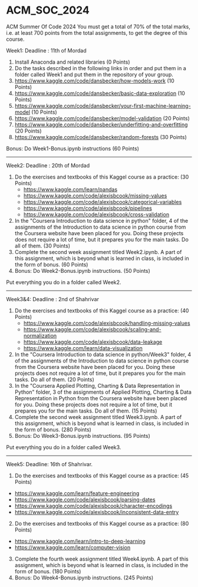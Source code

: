 # ACM_SOC_2024
ACM Summer Of Code 2024
You must get a total of 70% of the total marks, i.e. at least 700 points from the total assignments, to get the degree of this course.

Week1: 
Deadline : 11th of Mordad
1. Install Anaconda and related libraries (0 Points)
2. Do the tasks described in the following links in order and put them in a folder called Week1 and put them in the repository of your group.
  1. https://www.kaggle.com/code/dansbecker/how-models-work (10 Points)
  2. https://www.kaggle.com/code/dansbecker/basic-data-exploration (10 Points)
  3. https://www.kaggle.com/code/dansbecker/your-first-machine-learning-model (10 Points)
  4. https://www.kaggle.com/code/dansbecker/model-validation (20 Points)
  5. https://www.kaggle.com/code/dansbecker/underfitting-and-overfitting (20 Points)
  6. https://www.kaggle.com/code/dansbecker/random-forests (30 Points)

Bonus: Do Week1-Bonus.ipynb instructions (60 Points)

-------------------------------------------------------------------------------------------------------------------------------------------
Week2: 
Deadline : 20th of Mordad
1. Do the exercises and textbooks of this Kaggel course as a practice: (30 Points)
    * https://www.kaggle.com/learn/pandas
    * https://www.kaggle.com/code/alexisbcook/missing-values
    * https://www.kaggle.com/code/alexisbcook/categorical-variables
    * https://www.kaggle.com/code/alexisbcook/pipelines
    * https://www.kaggle.com/code/alexisbcook/cross-validation
2. In the "Coursera Introduction to data science in python" folder, 4 of the assignments of the Introduction to data science in python course from the Coursera website have been placed for you. Doing these projects does not require a lot of time, but it prepares you for the main tasks. Do all of them. (30 Points)
3. Complete the second week assignment titled Week2.ipynb. A part of this assignment, which is beyond what is learned in class, is included in the form of bonus. (60 Points)
4. Bonus: Do Week2-Bonus.ipynb instructions. (50 Points)

Put everything you do in a folder called Week2.

-------------------------------------------------------------------------------------------------------------------------------------------
Week3&4:
Deadline : 2nd of Shahrivar
1. Do the exercises and textbooks of this Kaggel course as a practice: (40 Points)
   * https://www.kaggle.com/code/alexisbcook/handling-missing-values
   * https://www.kaggle.com/code/alexisbcook/scaling-and-normalization
   * https://www.kaggle.com/code/alexisbcook/data-leakage
   * https://www.kaggle.com/learn/data-visualization
2. In the "Coursera Introduction to data science in python/Week3" folder, 4 of the assignments of the Introduction to data science in python course from the Coursera website have been placed for you. Doing these projects does not require a lot of time, but it prepares you for the main tasks. Do all of them. (20 Points)
3. In the "Coursera Applied Plotting, Charting & Data Representation in Python" folder, 3 of the assignments of Applied Plotting, Charting & Data Representation in Python from the Coursera website have been placed for you. Doing these projects does not require a lot of time, but it prepares you for the main tasks. Do all of them. (15 Points)
4. Complete the second week assignment titled Week3.ipynb. A part of this assignment, which is beyond what is learned in class, is included in the form of bonus. (280 Points)
5. Bonus: Do Week3-Bonus.ipynb instructions. (95 Points)

Put everything you do in a folder called Week3.

-------------------------------------------------------------------------------------------------------------------------------------------
Week5:
Deadline: 16th of Shahrivar.

1. Do the exercises and textbooks of this Kaggel course as a practice: (45 Points)
  * https://www.kaggle.com/learn/feature-engineering 
  * https://www.kaggle.com/code/alexisbcook/parsing-dates 
  * https://www.kaggle.com/code/alexisbcook/character-encodings 
  * https://www.kaggle.com/code/alexisbcook/inconsistent-data-entry

2. Do the exercises and textbooks of this Kaggel course as a practice: (80 Points)
  * https://www.kaggle.com/learn/intro-to-deep-learning
  * https://www.kaggle.com/learn/computer-vision

3. Complete the fourth week assignment titled Week4.ipynb. A part of this assignment, which is beyond what is learned in class, is included in the form of bonus. (180 Points)
4. Bonus: Do Week4-Bonus.ipynb instructions. (245 Points)

